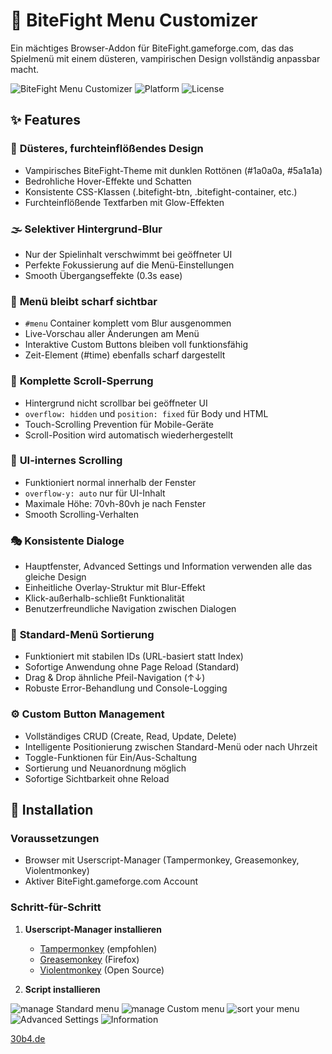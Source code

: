 # 🦇 BiteFight Menu Customizer

Ein mächtiges Browser-Addon für BiteFight.gameforge.com, das das Spielmenü mit einem düsteren, vampirischen Design vollständig anpassbar macht.

![BiteFight Menu Customizer](https://img.shields.io/badge/Version-1.0.0-red?style=for-the-badge&logo=javascript)
![Platform](https://img.shields.io/badge/Platform-BiteFight-darkred?style=for-the-badge)
![License](https://img.shields.io/badge/License-MIT-purple?style=for-the-badge)

## ✨ Features

### 🎨 **Düsteres, furchteinflößendes Design**
- Vampirisches BiteFight-Theme mit dunklen Rottönen (#1a0a0a, #5a1a1a)
- Bedrohliche Hover-Effekte und Schatten
- Konsistente CSS-Klassen (.bitefight-btn, .bitefight-container, etc.)
- Furchteinflößende Textfarben mit Glow-Effekten

### 🌫️ **Selektiver Hintergrund-Blur**
- Nur der Spielinhalt verschwimmt bei geöffneter UI
- Perfekte Fokussierung auf die Menü-Einstellungen
- Smooth Übergangseffekte (0.3s ease)

### 🎯 **Menü bleibt scharf sichtbar**
- `#menu` Container komplett vom Blur ausgenommen
- Live-Vorschau aller Änderungen am Menü
- Interaktive Custom Buttons bleiben voll funktionsfähig
- Zeit-Element (#time) ebenfalls scharf dargestellt

### 🚫 **Komplette Scroll-Sperrung**
- Hintergrund nicht scrollbar bei geöffneter UI
- `overflow: hidden` und `position: fixed` für Body und HTML
- Touch-Scrolling Prevention für Mobile-Geräte
- Scroll-Position wird automatisch wiederhergestellt

### 📜 **UI-internes Scrolling**
- Funktioniert normal innerhalb der Fenster
- `overflow-y: auto` nur für UI-Inhalt
- Maximale Höhe: 70vh-80vh je nach Fenster
- Smooth Scrolling-Verhalten

### 🎭 **Konsistente Dialoge**
- Hauptfenster, Advanced Settings und Information verwenden alle das gleiche Design
- Einheitliche Overlay-Struktur mit Blur-Effekt
- Klick-außerhalb-schließt Funktionalität
- Benutzerfreundliche Navigation zwischen Dialogen

### 🔧 **Standard-Menü Sortierung**
- Funktioniert mit stabilen IDs (URL-basiert statt Index)
- Sofortige Anwendung ohne Page Reload (Standard)
- Drag & Drop ähnliche Pfeil-Navigation (↑↓)
- Robuste Error-Behandlung und Console-Logging

### ⚙️ **Custom Button Management**
- Vollständiges CRUD (Create, Read, Update, Delete)
- Intelligente Positionierung zwischen Standard-Menü oder nach Uhrzeit
- Toggle-Funktionen für Ein/Aus-Schaltung
- Sortierung und Neuanordnung möglich
- Sofortige Sichtbarkeit ohne Reload

## 🚀 Installation

### Voraussetzungen
- Browser mit Userscript-Manager (Tampermonkey, Greasemonkey, Violentmonkey)
- Aktiver BiteFight.gameforge.com Account

### Schritt-für-Schritt
1. **Userscript-Manager installieren**
   - [Tampermonkey](https://tampermonkey.net/) (empfohlen)
   - [Greasemonkey](https://addons.mozilla.org/en-US/firefox/addon/greasemonkey/) (Firefox)
   - [Violentmonkey](https://violentmonkey.github.io/) (Open Source)

2. **Script installieren**

![manage Standard menu]({66A931F5-DC81-4443-808F-8213FFC43735}.png)
![manage Custom menu]({19630596-AA9E-4B09-B685-3E019413EC75}.png)
![sort your menu]({8F305554-95CB-453D-8821-53D5CF31CC16}.png)
![Advanced Settings]({30FE3ED9-1B55-4632-9EF3-914A32253ED7}.png)
![Information]({A2FB512A-5558-4BF6-9DA7-DE7F407AAC0B}.png)

[30b4.de](https://www.30b4.de/)